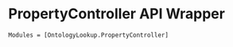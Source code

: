 # PropertyController API Wrapper 

```@autodocs
Modules = [OntologyLookup.PropertyController]
```



